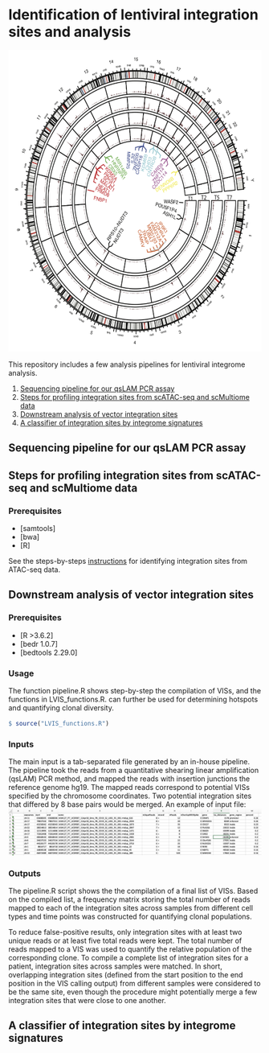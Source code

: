 # Identification of lentiviral integration sites and analysis
<img src="./img/track.png" width="600" height="600">


This repository includes a few analysis pipelines for lentiviral integrome analysis.
  <ol>
    <li><a href="#sequencing-pipeline-for-our-qsLAM-PCR-assay">Sequencing pipeline for our qsLAM PCR assay</a></li>
    <li><a href="#steps-for-profiling-integration-sites-from-scATAC-seq-and-scMultiome-data">Steps for profiling integration sites from scATAC-seq and scMultiome data</a></li>
    <li><a href="#Downstream-analysis-of-vector-integration-sites">Downstream analysis of vector integration sites</a></li>
    <li><a href="#A-classifier-of-integration-sites-by-integrome-signatures">A classifier of integration sites by integrome signatures</a></li>
  </ol>



## Sequencing pipeline for our qsLAM PCR assay

## Steps for profiling integration sites from scATAC-seq and scMultiome data

### Prerequisites
  * [samtools]
  * [bwa]
  * [R]

See the steps-by-steps [instructions](https://github.com/jyyulab/LVIS_pipeline/blob/master/steps_profile_VIS_scMultiome.md) for identifying integration sites from ATAC-seq data.


## Downstream analysis of vector integration sites

### Prerequisites
  * [R >3.6.2]
  * [bedr 1.0.7]
  * [bedtools 2.29.0]

### Usage
The function pipeline.R shows step-by-step the compilation of VISs, and the functions in LVIS_functions.R. can further be used for determining hotspots and quantifying clonal diversity.

```R
$ source("LVIS_functions.R")
```

### Inputs
The main input is a tab-separated file generated by an in-house pipeline. The pipeline took the reads from a quantitative shearing linear amplification (qsLAM) PCR method, and mapped the reads with insertion junctions the reference genome hg19. The mapped reads correspond to potential VISs specified by the chromosome coordinates. Two potential integration sites that differed by 8 base pairs would be merged. 
An example of input file:
![picture2](./img/sample_input.png)

### Outputs
The pipeline.R script shows the the compilation of a final list of VISs. Based on the compiled list, a frequency matrix storing the total number of reads mapped to each of the integration sites across samples from different cell types and time points was constructed for quantifying clonal populations.

To reduce false-positive results, only integration sites with at least two unique reads or at least five total reads were kept. The total number of reads mapped to a VIS was used to quantify the relative population of the corresponding clone. To compile a complete list of integration sites for a patient, integration sites across samples were matched. In short, overlapping integration sites (defined from the start position to the end position in the VIS calling output) from different samples were considered to be the same site, even though the procedure might potentially merge a few integration sites that were close to one another. 

## A classifier of integration sites by integrome signatures




